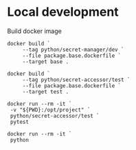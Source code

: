 # Local development

Build docker image

```
docker build `
     --tag python/secret-manager/dev `
     --file package.base.dockerfile `
     --target base .
```

```
docker build `
     --tag python/secret-accessor/test `
     --file package.base.dockerfile `
     --target test .
```

```
docker run --rm -it `
 -v "${PWD}:/opt/project" `
 python/secret-accessor/test `
 pytest
```

```
docker run --rm -it `
 python 
```